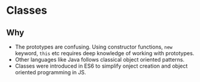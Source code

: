 # Classes 

## Why

- The prototypes are confusing. Using constructor functions, `new` keyword, `this` etc requires deep knowledge of working with prototypes.
- Other languages like Java follows classical object oriented patterns.
- Classes were introduced in ES6 to simplify onject creation and object oriented programming in JS.
